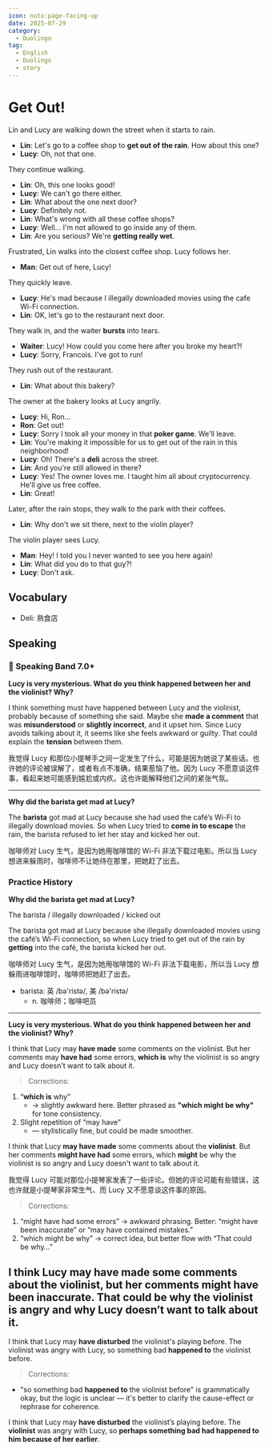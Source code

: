 ```yaml
---
icon: noto:page-facing-up
date: 2025-07-29
category:
  - Duolingo
tag:
  - English
  - Duolingo
  - story
---
```


# Get Out!

Lin and Lucy are walking down the street when it starts to rain.

- **Lin**: Let's go to a coffee shop to **get out of the rain**. How about this one?
- **Lucy**: Oh, not that one.

They continue walking.

- **Lin**: Oh, this one looks good!
- **Lucy**: We can't go there either.
- **Lin**: What about the one next door?
- **Lucy**: Definitely not.
- **Lin**: What's wrong with all these coffee shops?
- **Lucy**: Well… I'm not allowed to go inside any of them.
- **Lin**: Are you serious? We're **getting really wet**.

Frustrated, Lin walks into the closest coffee shop. Lucy follows her.

- **Man**: Get out of here, Lucy!

They quickly leave.

- **Lucy**: He's mad because I illegally downloaded movies using the cafe Wi-Fi connection.
- **Lin**: OK, let's go to the restaurant next door.

They walk in, and the waiter **bursts** into tears.

- **Waiter**: Lucy! How could you come here after you broke my heart?!
- **Lucy**: Sorry, Francois. I've got to run!

They rush out of the restaurant.

- **Lin**: What about this bakery?

The owner at the bakery looks at Lucy angrily.

- **Lucy**: Hi, Ron…
- **Ron**: Get out!
- **Lucy**: Sorry I took all your money in that **poker game**. We'll leave.
- **Lin**: You're making it impossible for us to get out of the rain in this neighborhood!
- **Lucy**: Oh! There's a **deli** across the street.
- **Lin**: And you're still allowed in there?
- **Lucy**: Yes! The owner loves me. I taught him all about cryptocurrency. He'll give us free coffee.
- **Lin**: Great!

Later, after the rain stops, they walk to the park with their coffees.

- **Lin**: Why don't we sit there, next to the violin player?

The violin player sees Lucy.

- **Man**: Hey! I told you I never wanted to see you here again!
- **Lin**: What did you do to that guy?!
- **Lucy**: Don't ask.

## Vocabulary

- Deli: 熟食店

## Speaking

### 🌟 Speaking Band 7.0+

**Lucy is very mysterious. What do you think happened between her and the violinist? Why?**

I think something must have happened between Lucy and the violinist, probably because of something she said. Maybe she **made a comment** that was **misunderstood** or **slightly incorrect**, and it upset him. Since Lucy avoids talking about it, it seems like she feels awkward or guilty. That could explain the **tension** between them.

我觉得 Lucy 和那位小提琴手之间一定发生了什么，可能是因为她说了某些话。也许她的评论被误解了，或者有点不准确，结果惹恼了他。因为 Lucy 不愿意谈这件事，看起来她可能感到尴尬或内疚。这也许能解释他们之间的紧张气氛。

---

**Why did the barista get mad at Lucy?**

The **barista** got mad at Lucy because she had used the café’s Wi-Fi to illegally download movies. So when Lucy tried to **come in to escape** the rain, the barista refused to let her stay and kicked her out.

咖啡师对 Lucy 生气，是因为她用咖啡馆的 Wi-Fi 非法下载过电影。所以当 Lucy 想进来躲雨时，咖啡师不让她待在那里，把她赶了出去。

### Practice History

**Why did the barista get mad at Lucy?**

The barista / illegally downloaded / kicked out

The barista got mad at Lucy because she illegally downloaded movies using the café’s Wi-Fi connection, so when Lucy tried to get out of the rain by **getting** into the café, the barista kicked her out.

咖啡师对 Lucy 生气，是因为她用咖啡馆的 Wi-Fi 非法下载电影，所以当 Lucy 想躲雨进咖啡馆时，咖啡师把她赶了出去。

- barista: 英 /bə'ristə/, 美 /bə'ristə/
  - n. 咖啡师；咖啡吧员

---

**Lucy is very mysterious. What do you think happened between her and the violinist? Why?**

I think that Lucy may **have made** some comments on the violinist. But her comments may **have had** some errors, **which is** why the violinist is so angry and Lucy doesn't want to talk about it.

> Corrections:

1. “**which is** why”
   - → slightly awkward here. Better phrased as **"which might be why"** for tone consistency.
2. Slight repetition of “may have”
   - — stylistically fine, but could be made smoother.

I think that Lucy **may have made** some comments about the **violinist**. But her comments **might have had** some errors, which **might** be why the violinist is so angry and Lucy doesn't want to talk about it.

我觉得 Lucy 可能对那位小提琴家发表了一些评论。但她的评论可能有些错误，这也许就是小提琴家非常生气、而 Lucy 又不愿意谈这件事的原因。

> Corrections:

1. “might have had some errors” → awkward phrasing. Better: “might have been inaccurate” or “may have contained mistakes.”
2. “which might be why” → correct idea, but better flow with “That could be why…”

## I think Lucy **may have made** some comments about the **violinist**, but her comments **might have been inaccurate**. That **could be why** the violinist is angry and why Lucy doesn’t want to talk about it.

I think that Lucy may **have disturbed** the violinist's playing before. The violinist was angry with Lucy, so something bad **happened to** the violinist before.

> Corrections:

- "so something bad **happened to** the violinist before" is grammatically okay, but the logic is unclear — it's better to clarify the cause-effect or rephrase for coherence.

I think that Lucy may **have disturbed** the violinist’s playing before. The **violinist** was angry with Lucy, so **perhaps something bad had happened to him because of her earlier**.
